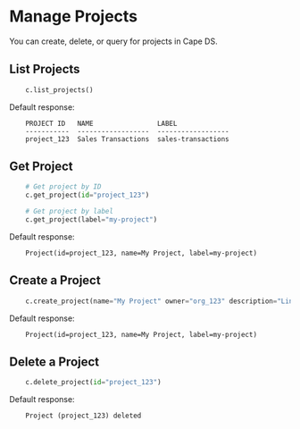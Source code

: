 # Manage Projects

You can create, delete, or query for projects in Cape DS. 

## List Projects

```python
    c.list_projects()
```

Default response:

```shell
    PROJECT ID   NAME                LABEL
    -----------  ------------------  ------------------
    project_123  Sales Transactions  sales-transactions
```

## Get Project

```python
    # Get project by ID
    c.get_project(id="project_123")

    # Get project by label
    c.get_project(label="my-project")
```

Default response:

```shell
    Project(id=project_123, name=My Project, label=my-project)
```

## Create a Project

```python
    c.create_project(name="My Project" owner="org_123" description="Linear Regression model with amazorn.")
```

Default response:

```shell
    Project(id=project_123, name=My Project, label=my-project)
```

## Delete a Project

```python
    c.delete_project(id="project_123")
```

Default response:

```shell
    Project (project_123) deleted
```

